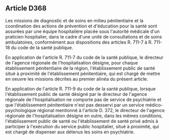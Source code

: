 Article D368
----
Les missions de diagnostic et de soins en milieu pénitentiaire et la
coordination des actions de prévention et d'éducation pour la santé sont
assurées par une équipe hospitalière placée sous l'autorité médicale d'un
praticien hospitalier, dans le cadre d'une unité de consultations et de soins
ambulatoires, conformément aux dispositions des articles R. 711-7 à R. 711-18 du
code de la santé publique.

En application de l'article R. 711-7 du code de la santé publique, le directeur
de l'agence régionale de l'hospitalisation désigne, pour chaque établissement
pénitentiaire de la région, l'établissement public de santé situé à proximité de
l'établissement pénitentiaire, qui est chargé de mettre en oeuvre les missions
décrites au premier alinéa du présent article.

En application de l'article R. 711-9 du code de la santé publique, lorsque
l'établissement public de santé désigné par le directeur de l'agence régionale
de l'hospitalisation ne comporte pas de service de psychiatrie et que
l'établissement pénitentiaire n'est pas desservi par un service médico-
psychologique régional mentionné à l'article D. 372, le directeur de l'agence
régionale de l'hospitalisation désigne en outre, dans les mêmes conditions,
l'établissement public de santé ou l'établissement de santé privé admis à
participer à l'exécution du service public hospitalier, situé à proximité, qui
est chargé de dispenser aux détenus les soins en psychiatrie.
